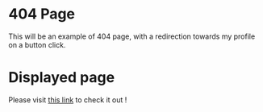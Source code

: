 # 404 Page

This will be an example of 404 page, with a redirection towards my profile on a button click. 

# Displayed page

Please visit [this link](https://georisval.github.io/404-page/) to check it out !
